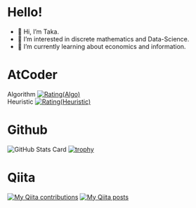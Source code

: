 # Hello!
- 👋 Hi, I’m Taka.
- 👀 I’m interested in discrete mathematics and Data-Science.
- 🌱 I’m currently learning about economics and information.

# AtCoder
Algorithm
[![Rating(Algo)](https://img.shields.io/endpoint?url=https%3A%2F%2Fatcoder-badges.now.sh%2Fapi%2Fatcoder%2Fjson%2FTaka007)](https://atcoder.jp/users/Taka007)
<br>
Heuristic
[![Rating(Heuristic)](https://badgen.org/img/atcoder/Taka007/rating/heuristic?style=plastic)](https://atcoder.jp/users/Taka007?contestType=heuristic)



# Github
![GitHub Stats Card](https://github-readme-stats.vercel.app/api?username=Taka0007&show_icons=true&count_private=true&theme=vue)
[![trophy](https://github-profile-trophy.vercel.app/?username=Taka0007&theme=onedark)](https://github.com/ryo-ma/github-profile-trophy)


# Qiita
[![My Qiita contributions](https://qiita-badge.apiapi.app/s/Taka-007/contributions.svg)](http://qiita.com/Taka-007)
[![My Qiita posts](https://qiita-badge.apiapi.app/s/Taka-007/posts.svg)](http://qiita.com/Taka-007)

